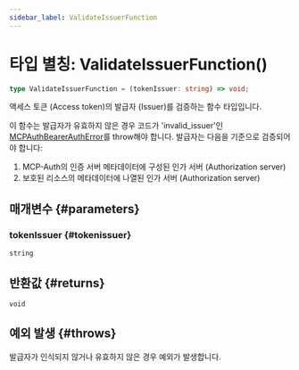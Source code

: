```yaml
---
sidebar_label: ValidateIssuerFunction
---
```


# 타입 별칭: ValidateIssuerFunction()

```ts
type ValidateIssuerFunction = (tokenIssuer: string) => void;
```

액세스 토큰 (Access token)의 발급자 (Issuer)를 검증하는 함수 타입입니다.

이 함수는 발급자가 유효하지 않은 경우 코드가 'invalid_issuer'인 [MCPAuthBearerAuthError](/references/js/classes/MCPAuthBearerAuthError.md)를 throw해야 합니다. 발급자는 다음을 기준으로 검증되어야 합니다:

1. MCP-Auth의 인증 서버 메타데이터에 구성된 인가 서버 (Authorization server)
2. 보호된 리소스의 메타데이터에 나열된 인가 서버 (Authorization server)

## 매개변수 {#parameters}

### tokenIssuer {#tokenissuer}

`string`

## 반환값 {#returns}

`void`

## 예외 발생 {#throws}

발급자가 인식되지 않거나 유효하지 않은 경우 예외가 발생합니다.
